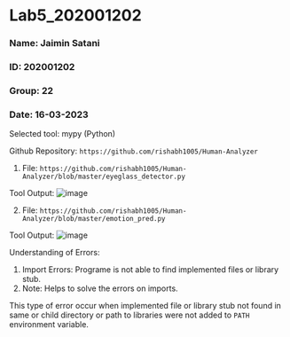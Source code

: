 # Lab5_202001202
### Name: Jaimin Satani
### ID: 202001202
### Group: 22
### Date: 16-03-2023

Selected tool: mypy (Python)

Github Repository: ```https://github.com/rishabh1005/Human-Analyzer```

1. File: ```https://github.com/rishabh1005/Human-Analyzer/blob/master/eyeglass_detector.py```

Tool Output:
![image](https://user-images.githubusercontent.com/114328951/225571263-2ce1ab41-3491-41c7-b035-b84ab67c9122.png)

2. File: ```https://github.com/rishabh1005/Human-Analyzer/blob/master/emotion_pred.py```

Tool Output: 
![image](https://user-images.githubusercontent.com/114328951/225572870-b2d1d5b9-672b-4c29-861a-21c4c80b91ac.png)

Understanding of Errors: 

1. Import Errors:
Programe is not able to find implemented files or library stub.
2. Note:
Helps to solve the errors on imports.

This type of error occur when implemented file or library stub not found in same or child directory or path to libraries were not added to `PATH` environment variable.
